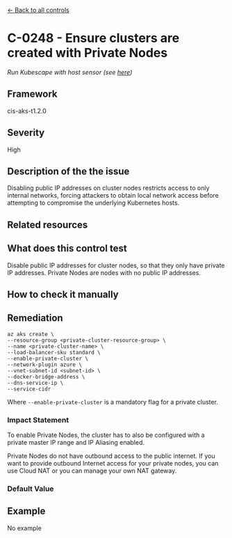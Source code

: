 [← Back to all controls](index.md)

# C-0248 - Ensure clusters are created with Private Nodes


_Run Kubescape with host sensor (see [here](../../components/host-sensor))_

## Framework

cis-aks-t1.2.0

## Severity

High

## Description of the the issue

Disabling public IP addresses on cluster nodes restricts access to only internal networks, forcing attackers to obtain local network access before attempting to compromise the underlying Kubernetes hosts.

## Related resources

## What does this control test

Disable public IP addresses for cluster nodes, so that they only have private IP addresses. Private Nodes are nodes with no public IP addresses.

## How to check it manually

## Remediation

```
az aks create \
--resource-group <private-cluster-resource-group> \
--name <private-cluster-name> \
--load-balancer-sku standard \
--enable-private-cluster \
--network-plugin azure \
--vnet-subnet-id <subnet-id> \
--docker-bridge-address \
--dns-service-ip \
--service-cidr

```

 Where `--enable-private-cluster` is a mandatory flag for a private cluster.

### Impact Statement

To enable Private Nodes, the cluster has to also be configured with a private master IP range and IP Aliasing enabled.

 Private Nodes do not have outbound access to the public internet. If you want to provide outbound Internet access for your private nodes, you can use Cloud NAT or you can manage your own NAT gateway.

### Default Value

## Example

No example
